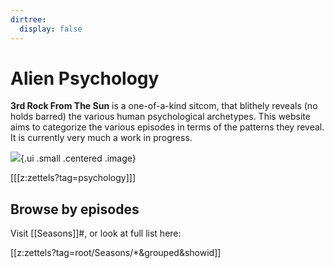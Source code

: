 ```yaml
---
dirtree:
  display: false
---
```


# Alien Psychology

**3rd Rock From The Sun** is a one-of-a-kind sitcom, that blithely reveals (no holds barred) the various human psychological archetypes. This website aims to categorize the various episodes in terms of the patterns they reveal. It is currently very much a work in progress.

![](https://upload.wikimedia.org/wikipedia/en/2/2a/3rdrockcast.jpg){.ui .small .centered .image}

[[[z:zettels?tag=psychology]]]

## Browse by episodes

Visit [[Seasons]]#, or look at full list here:

[[z:zettels?tag=root/Seasons/*&grouped&showid]]
